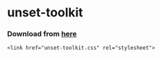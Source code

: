# unset-toolkit
### Download from [here](https://raw.githubusercontent.com/muh-osman/unset-toolkit/main/unset-toolkit.css)
`<link href="unset-toolkit.css" rel="stylesheet">`
